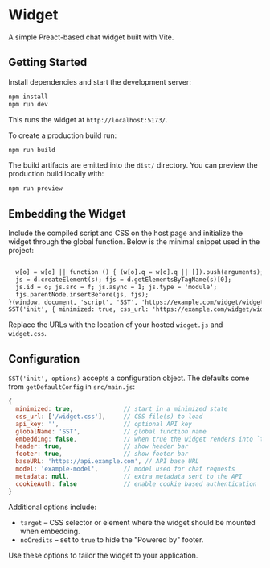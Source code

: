 # Widget

A simple Preact-based chat widget built with Vite.

## Getting Started

Install dependencies and start the development server:

```bash
npm install
npm run dev
```

This runs the widget at `http://localhost:5173/`.

To create a production build run:

```bash
npm run build
```

The build artifacts are emitted into the `dist/` directory. You can preview the
production build locally with:

```bash
npm run preview
```

## Embedding the Widget

Include the compiled script and CSS on the host page and initialize the widget
through the global function. Below is the minimal snippet used in the project:

```html

  w[o] = w[o] || function () { (w[o].q = w[o].q || []).push(arguments); };
  js = d.createElement(s); fjs = d.getElementsByTagName(s)[0];
  js.id = o; js.src = f; js.async = 1; js.type = 'module';
  fjs.parentNode.insertBefore(js, fjs);
}(window, document, 'script', 'SST', 'https://example.com/widget/widget.js'));
SST('init', { minimized: true, css_url: 'https://example.com/widget/widget.css' });
```

Replace the URLs with the location of your hosted `widget.js` and `widget.css`.

## Configuration

`SST('init', options)` accepts a configuration object. The defaults come from
`getDefaultConfig` in `src/main.js`:

```js
{
  minimized: true,              // start in a minimized state
  css_url: ['/widget.css'],     // CSS file(s) to load
  api_key: '',                  // optional API key
  globalName: 'SST',            // global function name
  embedding: false,             // when true the widget renders into `target`
  header: true,                 // show header bar
  footer: true,                 // show footer bar
  baseURL: 'https://api.example.com', // API base URL
  model: 'example-model',       // model used for chat requests
  metadata: null,               // extra metadata sent to the API
  cookieAuth: false             // enable cookie based authentication
}
```

Additional options include:

- `target` – CSS selector or element where the widget should be mounted when
  embedding.
- `noCredits` – set to `true` to hide the "Powered by" footer.

Use these options to tailor the widget to your application.